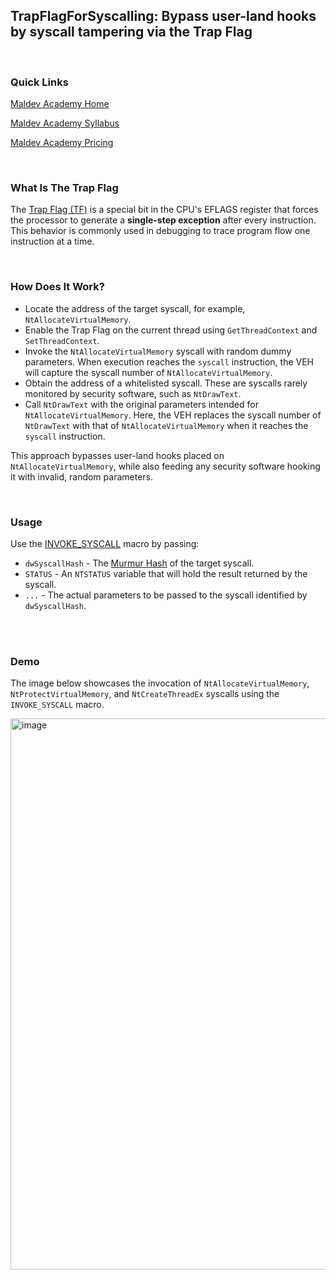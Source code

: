 ## TrapFlagForSyscalling: Bypass user-land hooks by syscall tampering via the Trap Flag

<br>

### Quick Links

[Maldev Academy Home](https://maldevacademy.com?ref=gh)
  
[Maldev Academy Syllabus](https://maldevacademy.com/syllabus?ref=gh)

[Maldev Academy Pricing](https://maldevacademy.com/pricing?ref=gh)

<br>

### What Is The Trap Flag

The [Trap Flag (TF)](https://en.wikipedia.org/wiki/Trap_flag) is a special bit in the CPU's EFLAGS register that forces the processor to generate a **single-step exception** after every instruction. This behavior is commonly used in debugging to trace program flow one instruction at a time.

<br>

### How Does It Work?

* Locate the address of the target syscall, for example, `NtAllocateVirtualMemory`.
* Enable the Trap Flag on the current thread using `GetThreadContext` and `SetThreadContext`.
* Invoke the `NtAllocateVirtualMemory` syscall with random dummy parameters. When execution reaches the `syscall` instruction, the VEH will capture the syscall number of `NtAllocateVirtualMemory`.
* Obtain the address of a whitelisted syscall. These are syscalls rarely monitored by security software, such as `NtDrawText`.
* Call `NtDrawText` with the original parameters intended for `NtAllocateVirtualMemory`. Here, the VEH replaces the syscall number of `NtDrawText` with that of `NtAllocateVirtualMemory` when it reaches the `syscall` instruction.

This approach bypasses user-land hooks placed on `NtAllocateVirtualMemory`, while also feeding any security software hooking it with invalid, random parameters.

<br>

### Usage

Use the [INVOKE_SYSCALL](https://github.com/Maldev-Academy/TrapFlagForSyscalling/blob/main/TrapFlagForSyscalling/Common.h#L71) macro by passing:

* `dwSyscallHash` - The [Murmur Hash](https://github.com/Maldev-Academy/TrapFlagForSyscalling/blob/main/TrapFlagForSyscalling/Utilities.c#L88) of the target syscall.
* `STATUS` - An `NTSTATUS` variable that will hold the result returned by the syscall.
* `...` - The actual parameters to be passed to the syscall identified by `dwSyscallHash`.


<br>
<br>

### Demo

The image below showcases the invocation of `NtAllocateVirtualMemory`, `NtProtectVirtualMemory`, and `NtCreateThreadEx` syscalls using the `INVOKE_SYSCALL` macro.


<img width="1272" height="882" alt="image" src="https://github.com/user-attachments/assets/8ea603c9-ef78-41ab-a56c-e6f43acac520" />
